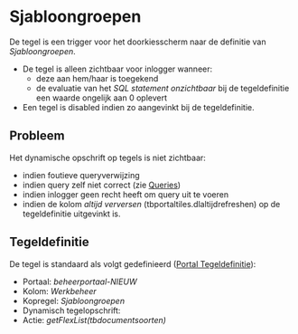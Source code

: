 # Sjabloongroepen

De tegel is een trigger voor het doorkiesscherm naar de definitie van *Sjabloongroepen*.

  * De tegel is alleen zichtbaar voor inlogger wanneer:
    * deze aan hem/haar is toegekend
    * de evaluatie van het *SQL statement onzichtbaar* bij de tegeldefinitie een waarde ongelijk aan 0 oplevert
  * Een tegel is disabled indien zo aangevinkt bij de tegeldefinitie.

## Probleem

Het dynamische opschrift op tegels is niet zichtbaar:

  * indien foutieve queryverwijzing
  * indien query zelf niet correct (zie [Queries](/instellen_inrichten/queries.md))
  * indien inlogger geen recht heeft om query uit te voeren
  * indien de kolom *altijd verversen* (tbportaltiles.dlaltijdrefreshen) op de tegeldefinitie uitgevinkt is.

## Tegeldefinitie

De tegel is standaard als volgt gedefinieerd ([Portal Tegeldefinitie](/instellen_inrichten/portaldefinitie/portal_tegel.md)):

  * Portaal: *beheerportaal-NIEUW*
  * Kolom: *Werkbeheer*
  * Kopregel: *Sjabloongroepen*
  * Dynamisch tegelopschrift:
  * Actie: *getFlexList(tbdocumentsoorten)*

